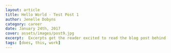 ```yaml
---
layout: article
title: Hello World - Test Post 1
author: Jenelle Dobyns
category: career
date: January 24th, 2017
cover: assets/images/post9.jpg
excerpt:  Excerpts get the reader excited to read the blog post behind the link. They should be two or three sentences long.
tags: [does, this, work]
---
```

